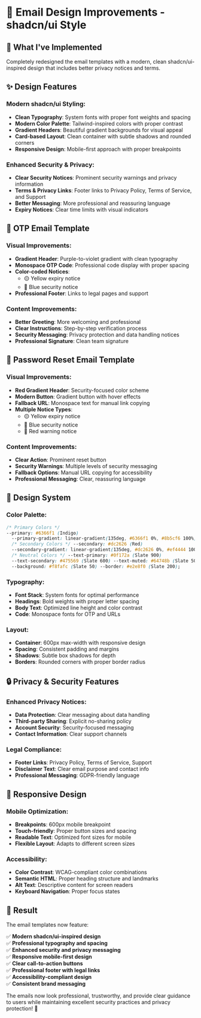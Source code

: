 # 🎨 Email Design Improvements - shadcn/ui Style

## 🎯 **What I've Implemented**

Completely redesigned the email templates with a modern, clean shadcn/ui-inspired design that includes better privacy notices and terms.

## ✨ **Design Features**

### **Modern shadcn/ui Styling:**

- **Clean Typography**: System fonts with proper font weights and spacing
- **Modern Color Palette**: Tailwind-inspired colors with proper contrast
- **Gradient Headers**: Beautiful gradient backgrounds for visual appeal
- **Card-based Layout**: Clean container with subtle shadows and rounded corners
- **Responsive Design**: Mobile-first approach with proper breakpoints

### **Enhanced Security & Privacy:**

- **Clear Security Notices**: Prominent security warnings and privacy information
- **Terms & Privacy Links**: Footer links to Privacy Policy, Terms of Service, and Support
- **Better Messaging**: More professional and reassuring language
- **Expiry Notices**: Clear time limits with visual indicators

## 🔧 **OTP Email Template**

### **Visual Improvements:**

- **Gradient Header**: Purple-to-violet gradient with clean typography
- **Monospace OTP Code**: Professional code display with proper spacing
- **Color-coded Notices**:
  - 🟡 Yellow expiry notice
  - 🔵 Blue security notice
- **Professional Footer**: Links to legal pages and support

### **Content Improvements:**

- **Better Greeting**: More welcoming and professional
- **Clear Instructions**: Step-by-step verification process
- **Security Messaging**: Privacy protection and data handling notices
- **Professional Signature**: Clean team signature

## 🔧 **Password Reset Email Template**

### **Visual Improvements:**

- **Red Gradient Header**: Security-focused color scheme
- **Modern Button**: Gradient button with hover effects
- **Fallback URL**: Monospace text for manual link copying
- **Multiple Notice Types**:
  - 🟡 Yellow expiry notice
  - 🔵 Blue security notice
  - 🔴 Red warning notice

### **Content Improvements:**

- **Clear Action**: Prominent reset button
- **Security Warnings**: Multiple levels of security messaging
- **Fallback Options**: Manual URL copying for accessibility
- **Professional Messaging**: Clear, reassuring language

## 🎨 **Design System**

### **Color Palette:**

```css
/* Primary Colors */
--primary: #6366f1 (Indigo)
  --primary-gradient: linear-gradient(135deg, #6366f1 0%, #8b5cf6 100%)
  /* Secondary Colors */ --secondary: #dc2626 (Red)
  --secondary-gradient: linear-gradient(135deg, #dc2626 0%, #ef4444 100%)
  /* Neutral Colors */ --text-primary: #0f172a (Slate 900)
  --text-secondary: #475569 (Slate 600) --text-muted: #64748b (Slate 500)
  --background: #f8fafc (Slate 50) --border: #e2e8f0 (Slate 200);
```

### **Typography:**

- **Font Stack**: System fonts for optimal performance
- **Headings**: Bold weights with proper letter spacing
- **Body Text**: Optimized line height and color contrast
- **Code**: Monospace fonts for OTP and URLs

### **Layout:**

- **Container**: 600px max-width with responsive design
- **Spacing**: Consistent padding and margins
- **Shadows**: Subtle box shadows for depth
- **Borders**: Rounded corners with proper border radius

## 🔒 **Privacy & Security Features**

### **Enhanced Privacy Notices:**

- **Data Protection**: Clear messaging about data handling
- **Third-party Sharing**: Explicit no-sharing policy
- **Account Security**: Security-focused messaging
- **Contact Information**: Clear support channels

### **Legal Compliance:**

- **Footer Links**: Privacy Policy, Terms of Service, Support
- **Disclaimer Text**: Clear email purpose and contact info
- **Professional Messaging**: GDPR-friendly language

## 📱 **Responsive Design**

### **Mobile Optimization:**

- **Breakpoints**: 600px mobile breakpoint
- **Touch-friendly**: Proper button sizes and spacing
- **Readable Text**: Optimized font sizes for mobile
- **Flexible Layout**: Adapts to different screen sizes

### **Accessibility:**

- **Color Contrast**: WCAG-compliant color combinations
- **Semantic HTML**: Proper heading structure and landmarks
- **Alt Text**: Descriptive content for screen readers
- **Keyboard Navigation**: Proper focus states

## 🎉 **Result**

The email templates now feature:

✅ **Modern shadcn/ui-inspired design**  
✅ **Professional typography and spacing**  
✅ **Enhanced security and privacy messaging**  
✅ **Responsive mobile-first design**  
✅ **Clear call-to-action buttons**  
✅ **Professional footer with legal links**  
✅ **Accessibility-compliant design**  
✅ **Consistent brand messaging**

The emails now look professional, trustworthy, and provide clear guidance to users while maintaining excellent security practices and privacy protection! 🚀
